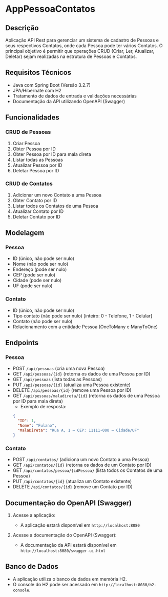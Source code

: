 # AppPessoaContatos

## Descrição
Aplicação API Rest para gerenciar um sistema de cadastro de Pessoas e seus respectivos Contatos, onde cada Pessoa pode ter vários Contatos. O principal objetivo é permitir que operações CRUD (Criar, Ler, Atualizar, Deletar) sejam realizadas na estrutura de Pessoas e Contatos.

## Requisitos Técnicos
- Java com Spring Boot (Versão 3.2.7)
- JPA/Hibernate com H2
- Tratamento de dados de entrada e validações necessárias
- Documentação da API utilizando OpenAPI (Swagger)

## Funcionalidades
### CRUD de Pessoas
1. Criar Pessoa
2. Obter Pessoa por ID
3. Obter Pessoa por ID para mala direta
4. Listar todas as Pessoas
5. Atualizar Pessoa por ID
6. Deletar Pessoa por ID

### CRUD de Contatos
1. Adicionar um novo Contato a uma Pessoa
2. Obter Contato por ID
3. Listar todos os Contatos de uma Pessoa
4. Atualizar Contato por ID
5. Deletar Contato por ID

## Modelagem
### Pessoa
- ID (único, não pode ser nulo)
- Nome (não pode ser nulo)
- Endereço (pode ser nulo)
- CEP (pode ser nulo)
- Cidade (pode ser nulo)
- UF (pode ser nulo)

### Contato
- ID (único, não pode ser nulo)
- Tipo contato (não pode ser nulo) [inteiro: 0 - Telefone, 1 - Celular]
- Contato (não pode ser nulo)
- Relacionamento com a entidade Pessoa (OneToMany e ManyToOne)

## Endpoints
### Pessoa
- POST `/api/pessoas` (cria uma nova Pessoa)
- GET `/api/pessoas/{id}` (retorna os dados de uma Pessoa por ID)
- GET `/api/pessoas` (lista todas as Pessoas)
- PUT `/api/pessoas/{id}` (atualiza uma Pessoa existente)
- DELETE `/api/pessoas/{id}` (remove uma Pessoa por ID)
- GET `/api/pessoas/maladireta/{id}` (retorna os dados de uma Pessoa por ID para mala direta)
    - Exemplo de resposta:
    ```json
    {
      "ID": 1,
      "Nome": "Fulano",
      "MalaDireta": "Rua A, 1 – CEP: 11111-000 – Cidade/UF"
    }
    ```

### Contato
- POST `/api/contatos/` (adiciona um novo Contato a uma Pessoa)
- GET `/api/contatos/{id}` (retorna os dados de um Contato por ID)
- GET `/api/contatos/pessoa/{idPessoa}` (lista todos os Contatos de uma Pessoa)
- PUT `/api/contatos/{id}` (atualiza um Contato existente)
- DELETE `/api/contatos/{id}` (remove um Contato por ID)

## Documentação do OpenAPI (Swagger)

1. Acesse a aplicação:
    - A aplicação estará disponível em `http://localhost:8080`
    
2. Acesse a documentação do OpenAPI (Swagger):
    - A documentação da API estará disponível em `http://localhost:8080/swagger-ui.html`

## Banco de Dados
- A aplicação utiliza o banco de dados em memória H2.
- O console do H2 pode ser acessado em `http://localhost:8080/h2-console`.
